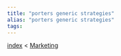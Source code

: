 ```yaml
---
title: "porters generic strategies"
alias: "porters generic strategies"
tags: 
---
```


[index](/.md) < [Marketing](1-marketing.md)